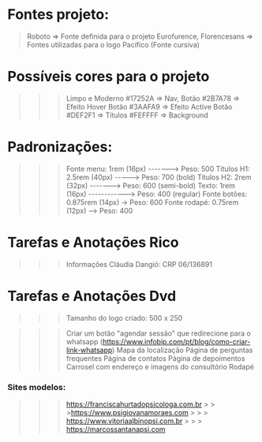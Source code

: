 # Fontes projeto:

> Roboto => Fonte definida para o projeto
> Eurofurence, Florencesans => Fontes utilizadas para o logo
> Pacífico (Fonte cursiva)

# Possíveis cores para o projeto

> > > Limpo e Moderno
> > > #17252A => Nav, Botão
> > > #2B7A78 => Efeito Hover Botão
> > > #3AAFA9 => Efeito Active Botão
> > > #DEF2F1 => Títulos
> > > #FEFFFF => Background

# Padronizações:

> > > Fonte menu: 1rem (16px) -------> Peso: 500
> > > Títulos H1: 2.5rem (40px) -----> Peso: 700 (bold)
> > > Títulos H2: 2rem (32px) -------> Peso: 600 (semi-bold)
> > > Texto: 1rem (16px) ------------> Peso: 400 (regular)
> > > Fonte botões: 0.875rem (14px) -> Peso: 600
> > > Fonte rodapé: 0.75rem (12px) --> Peso: 400

# Tarefas e Anotações Rico

> > > Informações Cláudia Dangió: CRP 06/136891

# Tarefas e Anotações Dvd

> > > Tamanho do logo criado: 500 x 250

> > > Criar um botão "agendar sessão" que redirecione para o whatsapp
> > > (https://www.infobip.com/pt/blog/como-criar-link-whatsapp)
> > > Mapa da localização
> > > Página de perguntas frequentes
> > > Página de contatos
> > > Página de depoimentos
> > > Carrosel com endereço e imagens do consultório
> > > Rodapé

### Sites modelos:

> > > https://franciscahurtadopsicologa.com.br > > >https://www.psigiovanamoraes.com > > > https://www.vitoriaalbinopsi.com.br > > > https://marcossantanapsi.com

